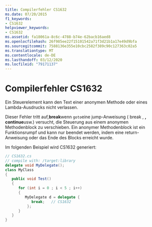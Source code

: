 ```yaml
---
title: Compilerfehler CS1632
ms.date: 07/20/2015
f1_keywords:
- CS1632
helpviewer_keywords:
- CS1632
ms.assetid: fa18061a-8c6c-4788-b74e-62bacb16aed8
ms.openlocfilehash: 26f985ee22f15101542a71f3d21b1a17e49d9bfa
ms.sourcegitcommit: 7588136e355e10cbc2582f389c90c127363c02a5
ms.translationtype: MT
ms.contentlocale: de-DE
ms.lasthandoff: 03/12/2020
ms.locfileid: "79171137"
---
```

# <a name="compiler-error-cs1632"></a>Compilerfehler CS1632
Ein Steuerelement kann den Text einer anonymen Methode oder eines Lambda-Ausdrucks nicht verlassen.  
  
 Dieser Fehler tritt auf,**break**wenn `goto`eine jump-Anweisung ( break , **, continue**usw.) versucht, die Steuerung aus einem anonymen Methodenblock zu verschieben. Ein anonymer Methodenblock ist ein Funktionsrumpf und kann nur beendet werden, indem eine return-Anweisung oder das Ende des Blocks erreicht wurde.  
  
 Im folgenden Beispiel wird CS1632 generiert:  
  
```csharp  
// CS1632.cs  
// compile with: /target:library  
delegate void MyDelegate();  
class MyClass  
{  
   public void Test()  
   {
      for (int i = 0 ; i < 5 ; i++)  
      {  
         MyDelegate d = delegate {  
            break;   // CS1632  
          };
      }  
   }  
}  
```
